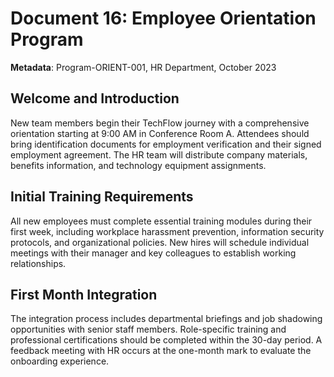 # Document 16: Employee Orientation Program

**Metadata**: Program-ORIENT-001, HR Department, October 2023

## Welcome and Introduction

New team members begin their TechFlow journey with a comprehensive orientation starting at 9:00 AM in Conference Room A. Attendees should bring identification documents for employment verification and their signed employment agreement. The HR team will distribute company materials, benefits information, and technology equipment assignments.

## Initial Training Requirements

All new employees must complete essential training modules during their first week, including workplace harassment prevention, information security protocols, and organizational policies. New hires will schedule individual meetings with their manager and key colleagues to establish working relationships.

## First Month Integration

The integration process includes departmental briefings and job shadowing opportunities with senior staff members. Role-specific training and professional certifications should be completed within the 30-day period. A feedback meeting with HR occurs at the one-month mark to evaluate the onboarding experience.